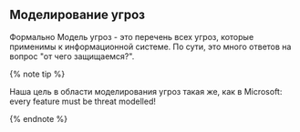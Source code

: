 ## Моделирование угроз

Формально Модель угроз - это перечень всех угроз, которые применимы к информационной системе. По сути, это много ответов на вопрос "от чего защищаемся?".

{% note tip %}

Наша цель в области моделирования угроз такая же, как в Microsoft: every feature must be threat modelled!

{% endnote %}

